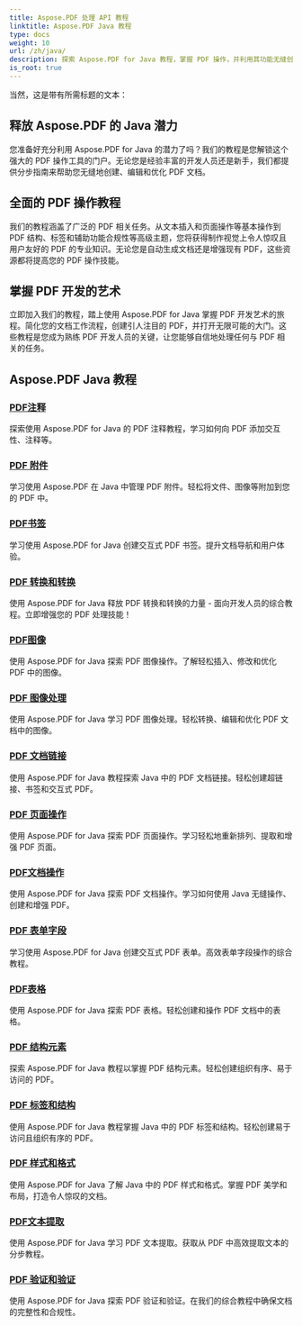 ```yaml
---
title: Aspose.PDF 处理 API 教程
linktitle: Aspose.PDF Java 教程
type: docs
weight: 10
url: /zh/java/
description: 探索 Aspose.PDF for Java 教程，掌握 PDF 操作，并利用其功能无缝创建、编辑和优化 PDF。
is_root: true
---
```

当然，这是带有所需标题的文本：

## 释放 Aspose.PDF 的 Java 潜力

您准备好充分利用 Aspose.PDF for Java 的潜力了吗？我们的教程是您解锁这个强大的 PDF 操作工具的门户。无论您是经验丰富的开发人员还是新手，我们都提供分步指南来帮助您无缝地创建、编辑和优化 PDF 文档。

## 全面的 PDF 操作教程

我们的教程涵盖了广泛的 PDF 相关任务。从文本插入和页面操作等基本操作到 PDF 结构、标签和辅助功能合规性等高级主题，您将获得制作视觉上令人惊叹且用户友好的 PDF 的专业知识。无论您是自动生成文档还是增强现有 PDF，这些资源都将提高您的 PDF 操作技能。

## 掌握 PDF 开发的艺术

立即加入我们的教程，踏上使用 Aspose.PDF for Java 掌握 PDF 开发艺术的旅程。简化您的文档工作流程，创建引人注目的 PDF，并打开无限可能的大门。这些教程是您成为熟练 PDF 开发人员的关键，让您能够自信地处理任何与 PDF 相关的任务。

## Aspose.PDF Java 教程

### [PDF注释](./pdf-annotations/)
探索使用 Aspose.PDF for Java 的 PDF 注释教程，学习如何向 PDF 添加交互性、注释等。
### [PDF 附件](./pdf-attachments/)
学习使用 Aspose.PDF 在 Java 中管理 PDF 附件。轻松将文件、图像等附加到您的 PDF 中。
### [PDF书签](./pdf-bookmarks/)
学习使用 Aspose.PDF for Java 创建交互式 PDF 书签。提升文档导航和用户体验。
### [PDF 转换和转换](./pdf-conversion-transformation/)
使用 Aspose.PDF for Java 释放 PDF 转换和转换的力量 - 面向开发人员的综合教程。立即增强您的 PDF 处理技能！
### [PDF图像](./pdf-images/)
使用 Aspose.PDF for Java 探索 PDF 图像操作。了解轻松插入、修改和优化 PDF 中的图像。
### [PDF 图像处理](./pdf-image-manipulation/)
使用 Aspose.PDF for Java 学习 PDF 图像处理。轻松转换、编辑和优化 PDF 文档中的图像。
### [PDF 文档链接](./pdf-document-links/)
使用 Aspose.PDF for Java 教程探索 Java 中的 PDF 文档链接。轻松创建超链接、书签和交互式 PDF。
### [PDF 页面操作](./pdf-page-manipulation/)
使用 Aspose.PDF for Java 探索 PDF 页面操作。学习轻松地重新排列、提取和增强 PDF 页面。
### [PDF文档操作](./pdf-document-operations/)
使用 Aspose.PDF for Java 探索 PDF 文档操作。学习如何使用 Java 无缝操作、创建和增强 PDF。
### [PDF 表单字段](./pdf-form-fields/)
学习使用 Aspose.PDF for Java 创建交互式 PDF 表单。高效表单字段操作的综合教程。
### [PDF表格](./pdf-tables/)
使用 Aspose.PDF for Java 探索 PDF 表格。轻松创建和操作 PDF 文档中的表格。 
### [PDF 结构元素](./pdf-structure-elements/)
探索 Aspose.PDF for Java 教程以掌握 PDF 结构元素。轻松创建组织有序、易于访问的 PDF。
### [PDF 标签和结构](./pdf-tags-and-structure/)
使用 Aspose.PDF for Java 教程掌握 Java 中的 PDF 标签和结构。轻松创建易于访问且组织有序的 PDF。
### [PDF 样式和格式](./pdf-styles-and-formatting/)
使用 Aspose.PDF for Java 了解 Java 中的 PDF 样式和格式。掌握 PDF 美学和布局，打造令人惊叹的文档。
### [PDF文本提取](./pdf-text-extraction/)
使用 Aspose.PDF for Java 学习 PDF 文本提取。获取从 PDF 中高效提取文本的分步教程。
### [PDF 验证和验证](./pdf-validation-and-verification/)
使用 Aspose.PDF for Java 探索 PDF 验证和验证。在我们的综合教程中确保文档的完整性和合规性。